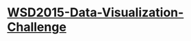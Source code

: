 # [WSD2015-Data-Visualization-Challenge](http://domajno.github.io/WSD2015-Data-Visualization-Challenge/)
